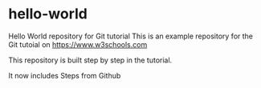 # hello-world
Hello World repository for Git tutorial
This is an example repository for the Git tutoial on https://www.w3schools.com

This repository is built step by step in the tutorial.

It now includes Steps from Github
